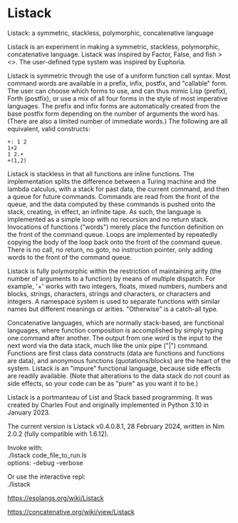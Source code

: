 # Listack
Listack: a symmetric, stackless, polymorphic, concatenative language

Listack is an experiment in making a symmetric, stackless, polymorphic, concatenative language. Listack was inspired by Factor, False, and fish ><>.  The user-defined type system was inspired by Euphoria.

Listack is symmetric through the use of a uniform function call syntax.  Most command words are available in a prefix, infix, postfix, and "callable" form. The user can choose which forms to use, and can thus mimic Lisp (prefix), Forth (postfix), or use a mix of all four forms in the style of most imperative languages. The prefix and infix forms are automatically created from the base postfix form depending on the number of arguments the word has. (There are also a limited number of immediate words.)  The following are all equivalent, valid constructs:

    +: 1 2
    1+2
    1 2.+
    +(1,2)

Listack is stackless in that all functions are inline functions.  The implementation splits the difference between a Turing machine and the lambda calculus, with a stack for past data, the current command, and then a queue for future commands. Commands are read from the front of the queue, and the data computed by these commands is pushed onto the stack, creating, in effect, an infinite tape. As such, the language is implemented as a simple loop with no recursion and no return stack. Invocations of functions ("words") merely place the function definition on the front of the command queue. Loops are implemented by repeatedly copying the body of the loop back onto the front of the command queue. There is no call, no return, no goto, no instruction pointer, only adding words to the front of the command queue.

Listack is fully polymorphic within the restriction of maintaining arity (the number of arguments to a function) by means of multiple dispatch.  For example, '+' works with two integers, floats, mixed numbers, numbers and blocks, strings, characters, strings and characters, or characters and integers.  A namespace system is used to separate functions with similar names but different meanings or arities.  "Otherwise" is a catch-all type.

Concatenative languages, which are normally stack-based, are functional languages, where function composition is accomplished by simply typing one command after another. The output from one word is the input to the next word via the data stack, much like the unix pipe ("|") command.  Functions are first class data constructs (data are functions and functions are data), and anonymous functions (quotations/blocks) are the heart of the system.  Listack is an "impure" functional language, because side effects are readily available.  (Note that alterations to the data stack do not count as side effects, so your code can be as "pure" as you want it to be.)

Listack is a portmanteau of List and Stack based programming. It was created by Charles Fout and originally implemented in Python 3.10 in January 2023.

The current version is Listack v0.4.0.8.1, 28 February 2024, written in Nim 2.0.2 (fully compatible with 1.6.12).

Invoke with:  
  ./listack code_file_to_run.ls  
options: -debug -verbose

Or use the interactive repl:    
  ./listack


https://esolangs.org/wiki/Listack

https://concatenative.org/wiki/view/Listack
